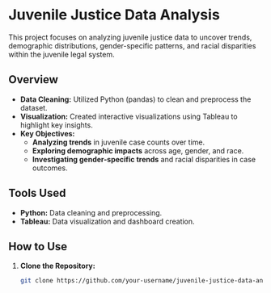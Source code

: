 # Juvenile Justice Data Analysis

This project focuses on analyzing juvenile justice data to uncover trends, demographic distributions, gender-specific patterns, and racial disparities within the juvenile legal system.

## Overview

- **Data Cleaning:** Utilized Python (pandas) to clean and preprocess the dataset.
- **Visualization:** Created interactive visualizations using Tableau to highlight key insights.
- **Key Objectives:**
  - **Analyzing trends** in juvenile case counts over time.
  - **Exploring demographic impacts** across age, gender, and race.
  - **Investigating gender-specific trends** and racial disparities in case outcomes.

## Tools Used

- **Python:** Data cleaning and preprocessing.
- **Tableau:** Data visualization and dashboard creation.

## How to Use

1. **Clone the Repository:**
   ```bash
   git clone https://github.com/your-username/juvenile-justice-data-analysis.git
